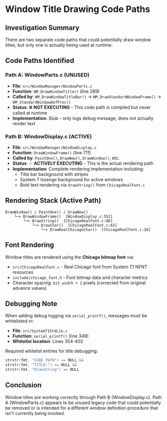 # Window Title Drawing Code Paths

## Investigation Summary

There are two separate code paths that could potentially draw window titles, but only one is actually being used at runtime.

## Code Paths Identified

### Path A: WindowParts.c (UNUSED)
- **File**: `src/WindowManager/WindowParts.c`
- **Function**: `WM_DrawWindowTitle()` (line 289)
- **Called by**: `WM_DrawWindowTitleBar()` → `WM_DrawStandardWindowFrame()` → `WM_StandardWindowDefProc()`
- **Status**: ❌ **NOT EXECUTING** - This code path is compiled but never called at runtime
- **Implementation**: Stub - only logs debug message, does not actually render text

### Path B: WindowDisplay.c (ACTIVE)
- **File**: `src/WindowManager/WindowDisplay.c`
- **Function**: `DrawWindowFrame()` (line 711)
- **Called by**: `PaintOne()`, `DrawNew()`, `DrawWindow()`, etc.
- **Status**: ✅ **ACTIVELY EXECUTING** - This is the actual rendering path
- **Implementation**: Complete rendering implementation including:
  - Title bar background with stripes
  - System 7 lozenge background for active windows
  - Bold text rendering via `DrawString()` from `ChicagoRealFont.c`

## Rendering Stack (Active Path)

```
DrawWindow() / PaintOne() / DrawNew()
    └─> DrawWindowFrame()  [WindowDisplay.c:352]
        └─> DrawString()  [ChicagoRealFont.c:86]
            └─> DrawChar()  [ChicagoRealFont.c:63]
                └─> DrawRealChicagoChar()  [ChicagoRealFont.c:26]
```

## Font Rendering

Window titles are rendered using the **Chicago bitmap font** via:
- `src/ChicagoRealFont.c` - Real Chicago font from System 7.1 NFNT resources
- `include/chicago_font.h` - Font bitmap data and character metrics
- Character spacing: `bit_width + 2` pixels (corrected from original advance values)

## Debugging Note

When adding debug logging via `serial_printf()`, messages must be whitelisted in:
- **File**: `src/System71StdLib.c`
- **Function**: `serial_printf()` (line 349)
- **Whitelist location**: Lines 354-402

Required whitelist entries for title debugging:
```c
strstr(fmt, "CODE PATH") == NULL &&
strstr(fmt, "TITLE:") == NULL &&
strstr(fmt, "DrawString") == NULL
```

## Conclusion

Window titles are working correctly through Path B (WindowDisplay.c). Path A (WindowParts.c) appears to be unused legacy code that could potentially be removed or is intended for a different window definition procedure that isn't currently being invoked.

